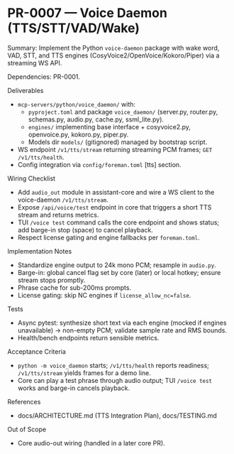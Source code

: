 # PR-0007 — Voice Daemon (TTS/STT/VAD/Wake)

Summary: Implement the Python `voice-daemon` package with wake word, VAD, STT, and TTS engines (CosyVoice2/OpenVoice/Kokoro/Piper) via a streaming WS API.

Dependencies: PR-0001.

Deliverables

- `mcp-servers/python/voice_daemon/` with:
  - `pyproject.toml` and package `voice_daemon/` (server.py, router.py, schemas.py, audio.py, cache.py, ssml_lite.py).
  - `engines/` implementing base interface + cosyvoice2.py, openvoice.py, kokoro.py, piper.py.
  - Models dir `models/` (gitignored) managed by bootstrap script.
- WS endpoint `/v1/tts/stream` returning streaming PCM frames; `GET /v1/tts/health`.
- Config integration via `config/foreman.toml` [tts] section.

Wiring Checklist

- Add `audio_out` module in assistant-core and wire a WS client to the voice-daemon `/v1/tts/stream`.
- Expose `/api/voice/test` endpoint in core that triggers a short TTS stream and returns metrics.
- TUI `/voice test` command calls the core endpoint and shows status; add barge-in stop (space) to cancel playback.
- Respect license gating and engine fallbacks per `foreman.toml`.

Implementation Notes

- Standardize engine output to 24k mono PCM; resample in `audio.py`.
- Barge-in: global cancel flag set by core (later) or local hotkey; ensure stream stops promptly.
- Phrase cache for sub-200ms prompts.
- License gating: skip NC engines if `license_allow_nc=false`.

Tests

- Async pytest: synthesize short text via each engine (mocked if engines unavailable) → non-empty PCM; validate sample rate and RMS bounds.
- Health/bench endpoints return sensible metrics.

Acceptance Criteria

- `python -m voice_daemon` starts; `/v1/tts/health` reports readiness; `/v1/tts/stream` yields frames for a demo line.
- Core can play a test phrase through audio output; TUI `/voice test` works and barge-in cancels playback.

References

- docs/ARCHITECTURE.md (TTS Integration Plan), docs/TESTING.md

Out of Scope

- Core audio-out wiring (handled in a later core PR).
